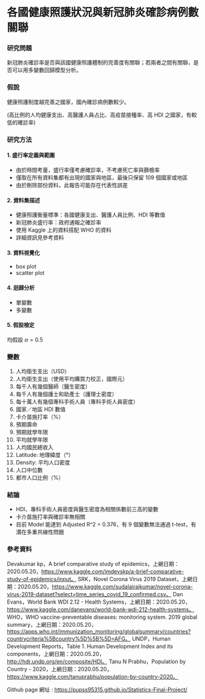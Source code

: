 # 各國健康照護狀況與新冠肺炎確診病例數關聯

### 研究問題
新冠肺炎確診率是否與該國健康照護體制的完善度有關聯；若兩者之間有關聯，是否可以用多變數回歸模型分析。

### 假說
健康照護制度越完善之國家，國內確診病例數較少。

(高比例的人均健康支出、高醫護人員占比、高疫苗接種率、高 HDI 之國家，有較低的確診率)

### 研究方法
#### 1. 盛行率定義與範圍
* 由於時間考量，盛行率僅考慮確診率，不考慮死亡率與篩檢率
* 僅取在所有資料集都有出現的國家與地區，最後只保留 109 個國家或地區
* 由於刪除部份資料，此報告可能存在代表性誤差
#### 2. 資料集描述
* 健康照護衡量標準：各國健康支出、醫護人員比例、HDI 等數值
* 新冠肺炎盛行率：政府通報之確診率
* 使用 Kaggle 上的資料搭配 WHO 的資料
* 詳細資訊見參考資料
#### 3. 資料視覺化
* box plot
* scatter plot
#### 4. 迴歸分析
* 單變數
* 多變數
#### 5. 假設檢定
均假設 $\alpha = 0.5$

### 變數
1. 人均衛生支出（USD）
2. 人均衛生支出（使用平均購買力校正，國際元）
3. 每千人有幾個醫師（醫生密度） 
4. 每千人有幾個護士和助產士（護理士密度）
5. 每十萬人有幾個專科手術人員（專科手術人員密度）
6. 國家／地區 HDI 數值
7. 卡介苗施打率（%）
8. 預期壽命
9. 預期就學年限
10. 平均就學年限
11. 人均國民總收入
12. Latitude: 地理緯度（°）
13. Density: 平均人口密度
14. 人口中位數
15. 都市人口比例（%）
### 結論
* HDI、專科手術人員密度與醫生密度為相關係數前三高的變數
* 卡介苗施打率與確診率無相關
* 目前 Model 能達到 Adjusted R^2 = 0.376，有 9 個變數無法通過 t-test，有潛在多重共線性問題
### 參考資料
Devakumar kp，A brief comparative study of epidemics，上網日期：2020.05.20，https://www.kaggle.com/imdevskp/a-brief-comparative-study-of-epidemics/input。
SRK，Novel Corona Virus 2019 Dataset，上網日期：2020.05.20，https://www.kaggle.com/sudalairajkumar/novel-corona-virus-2019-dataset?select=time_series_covid_19_confirmed.csv。
Dan Evans，World Bank WDI 2.12 - Health Systems，上網日期：2020.05.20，https://www.kaggle.com/danevans/world-bank-wdi-212-health-systems。
WHO，WHO vaccine-preventable diseases: monitoring system. 2019 global summary，上網日期：2020.05.20，https://apps.who.int/immunization_monitoring/globalsummary/countries?countrycriteria%5Bcountry%5D%5B%5D=AFG。
UNDP，Human Development Reports，Table 1. Human Development Index and its components，上網日期：2020.05.20，http://hdr.undp.org/en/composite/HDI。
Tanu N Prabhu，Population by Country - 2020，上網日期：2020.05.20，https://www.kaggle.com/tanuprabhu/population-by-country-2020。

Github page 網址 : https://pupss95315.github.io/Statistics-Final-Project/
